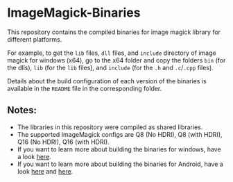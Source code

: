 # ImageMagick-Binaries

This repository contains the compiled binaries for image magick library for different platforms.

For example, to get the `lib` files, `dll` files, and `include` directory of image magick for windows (x64), go to the x64 folder and copy the folders `bin` (for the dlls), `lib` (for the `lib` files), and `include` (for the `.h` and `.c`/`.cpp` files).

Details about the build configuration of each version of the binaries is available in the `README` file in the corresponding folder.

## Notes:
- The libraries in this repository were compiled as shared libraries.
- The supported ImageMagick configs are Q8 (No HDRI), Q8 (with HDRI), Q16 (No HDRI), Q16 (with HDRI).
- If you want to learn more about building the binaries for windows, have a look [here](https://github.com/ImageMagick/ImageMagick-Windows).
- If you want to learn more about building the binaries for Android, have a look [here](https://github.com/Haidar0096/Android-ImageMagick7) and [here](https://github.com/MolotovCherry/Android-ImageMagick7).
